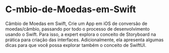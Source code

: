 # C-mbio-de-Moedas-em-Swift
Câmbio de Moedas em Swift, Crie um App em iOS de conversão de moedas/câmbio, passando por todo o processo de desenvolvimento usando o Swift. Para isso, a expert explora o conceito de Storyboard na prática para criação das interfaces. Adicionalmente, ela apresenta algumas dicas para que você possa explorar também o conceito de SwiftUI.
